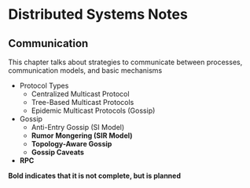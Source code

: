 # Distributed Systems Notes

## Communication

This chapter talks about strategies to communicate between processes, communication models,
and basic mechanisms

* Protocol Types
  * Centralized Multicast Protocol
  * Tree-Based Multicast Protocols
  * Epidemic Multicast Protocols (Gossip)
* Gossip
  * Anti-Entry Gossip (SI Model)
  * **Rumor Mongering (SIR Model)**
  * **Topology-Aware Gossip**
  * **Gossip Caveats**  
* **RPC**
  
**Bold indicates that it is not complete, but is planned**
